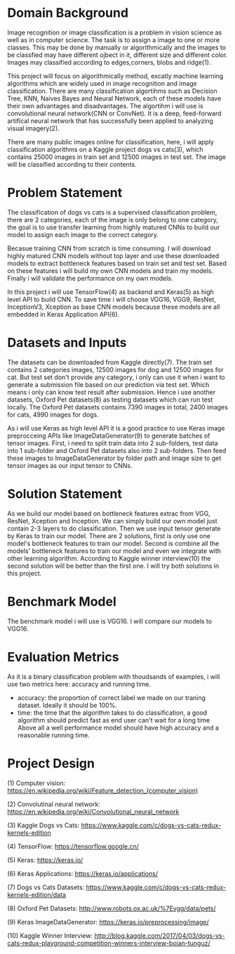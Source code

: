 # Domain Background
Image recognition or image classification is a problem in vision science as well as in computer science. The task is to assign a image to one or more classes. This may be done by manually or algorithmically and the images to be classfied may have different ojbect in it, different size and different color. Images may classified according to edges,corners, blobs and ridge(1).

This project will focus on algorithmically method, excatly machine learning algorithms which are widely used in image recognition and image classification. There are many classification algortihms such as Decision Tree, KNN, Naives Bayes and Neural Network, each of these models have their own advantages and disadvantages. The algortihm i will use is convolutional neural network(CNN or ConvNet). It is a deep, feed-forward artifical neural network that has successfully been applied to analyzing visual imagery(2).

There are many public images online for classification, here, i will apply classification algorithms on a Kaggle project dogs vs cats(3), which contains 25000 images in train set and 12500 images in test set. The image will be classified according to their contents.


# Problem Statement
The classification of dogs vs cats is a supervised classification problem, there are 2 categories, each of the image is only belong to one category, the goal is to use transfer learning from highly matured CNNs to build our model to assign each image to the correct category.

Becasue training CNN from scratch is time consuming. I will download highly matured CNN models without top layer and use these downloaded models to extract bottleneck features based on train set and test set. Based on these features i will build my own CNN models and train my models. Finally i will validate the performance on my own models.

In this project i will use TensorFlow(4) as backend and Keras(5) as high level API to build CNN. To save time i will choose VGG16, VGG9, ResNet, InceptionV3, Xception as base CNN models because these models are all embedded in Keras Application API(6).


# Datasets and Inputs
The datasets can be downloaded from Kaggle directly(7). The train set contains 2 categories images, 12500 images for dog and 12500 images for cat. But test set don't provide any category, i only can use it when i want to generate a submission file based on our prediction via test set. Which means i only can know test result after submission. Hence i use another datasets, Oxford Pet datasets(8) as testing datasets which can run test locally. The Oxford Pet datasets contains 7390 images in total, 2400 images for cats, 4990 images for dogs.

As i will use Keras as high level API it is a good practice to use Keras image preprocceing APIs like ImageDataGenerator(9) to generate batches of tensor images. First, i need to split train data into 2 sub-folders, test data into 1 sub-folder and Oxford Pet datasets also into 2 sub-folders. Then feed these images to ImageDataGenerator by folder path and image size to get tensor images as our input tensor to CNNs.


# Solution Statement
As we build our model based on bottleneck features extrac from VGG, ResNet, Xception and Inception. We can simply build our own model just contain 2-3 layers to do classification. Then we use input tensor generate by Keras to train our model. There are 2 solutions, first is only use one model's bottleneck features to train our model. Second is combine all the models' bottleneck features to train our model and even we integrate with other learning algorithm. According to Kaggle winner interview(10) the second solution will be better than the first one. I will try both solutions in this project.


# Benchmark Model
The benchmark model i will use is VGG16. I will compare our models to VGG16.


# Evaluation Metrics
As it is a binary classification problem with thoudsands of examples, i will use two metrics here: accuracy and running time.
- accuracy: the proportion of correct label we made on our traning dataset. Ideally it should be 100%.
- time: the time that the algorithm takes to do classification, a good algorithm should predict fast as end user can't wait for a long time
Above all a well performance model should have high accuracy and a reasonable running time.


# Project Design





(1) Computer vision: https://en.wikipedia.org/wiki/Feature_detection_(computer_vision)

(2) Convolutinal neural network: https://en.wikipedia.org/wiki/Convolutional_neural_network

(3) Kaggle Dogs vs Cats: https://www.kaggle.com/c/dogs-vs-cats-redux-kernels-edition

(4) TensorFlow: https://tensorflow.google.cn/

(5) Keras: https://keras.io/

(6) Keras Applications: https://keras.io/applications/

(7) Dogs vs Cats Datasets: https://www.kaggle.com/c/dogs-vs-cats-redux-kernels-edition/data

(8) Oxford Pet Datasets: http://www.robots.ox.ac.uk/%7Evgg/data/pets/

(9) Keras ImageDataGenerator: https://keras.io/preprocessing/image/

(10) Kaggle Winner Interview: http://blog.kaggle.com/2017/04/03/dogs-vs-cats-redux-playground-competition-winners-interview-bojan-tunguz/
